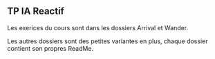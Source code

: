 ## TP IA Reactif 

Les exerices du cours sont dans les dossiers Arrival et Wander.

Les autres dossiers sont des petites variantes en plus, chaque dossier contient son propres ReadMe.